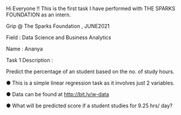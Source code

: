 Hi Everyone !! This is the first task I have performed with THE SPARKS FOUNDATION as an intern. 

Grip @ The Sparks Foundation , JUNE2021

Field : Data Science and Business Analytics

Name : Ananya

Task 1 Description :

Predict the percentage of an student based on the no. of study hours.

● This is a simple linear regression task as it involves just 2 variables. 

● Data can be found at http://bit.ly/w-data

● What will be predicted score if a student studies for 9.25 hrs/ day? 
